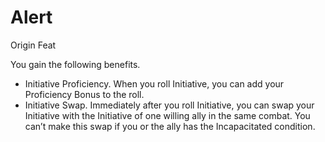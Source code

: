 # Alert
Origin Feat

You gain the following benefits.
- Initiative Proficiency. When you roll Initiative, you can add your Proficiency Bonus to the roll.
- Initiative Swap. Immediately after you roll Initiative, you can swap your Initiative with the Initiative of one willing ally in the same combat. You can’t make this swap if you or the ally has the Incapacitated condition.

